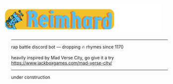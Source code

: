 

<img style ="margin-left: -20px" src="/assets/img/banner.png">

___

rap battle discord bot — dropping 🔥 rhymes since 1170\
\
heavily inspired by Mad Verse City, go give it a try https://www.jackboxgames.com/mad-verse-city/

___

under construction
